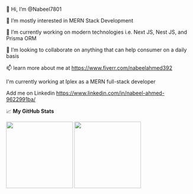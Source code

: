 👋 Hi, I’m @Nabeel7801

👀 I’m mostly interested in MERN Stack Development

🌱 I’m currently working on modern technologies i.e. Next JS, Nest JS, and Prisma ORM

💞️ I’m looking to collaborate on anything that can help consumer on a daily basis

📫 learn more about me at https://www.fiverr.com/nabeelahmed392

I'm currently working at Iplex as a MERN full-stack developer

Add me on Linkedin https://www.linkedin.com/in/nabeel-ahmed-9622991ba/

📈 **My GitHub Stats**

<p>
  <img height="180em" src="https://github-readme-stats.vercel.app/api?username=Nabeel7801&show_icons=true&hide_border=true&theme=cobalt&count_private=true&include_all_commits=false" />
  <img height="180em" src="https://github-readme-stats.vercel.app/api/top-langs/?username=Nabeel7801&show_icons=true&hide_border=true&theme=cobalt&hide=hlsl,shaderlab&exclude_repo=OCRAIProject&layout=compact&langs_count=8"/>
</p>

